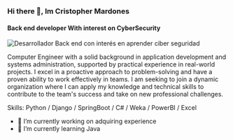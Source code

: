 ### Hi there 👋, Im Cristopher Mardones
#### Back end developer With interest on CyberSecurity
![Desarrollador Back end con interés en aprender ciber seguridad]()


Computer Engineer with a solid background in application development and systems administration, supported by practical experience in real-world projects. I excel in a proactive approach to problem-solving and have a proven ability to work effectively in teams. I am seeking to join a dynamic organization where I can apply my knowledge and technical skills to contribute to the team's success and take on new professional challenges.

Skills: Python / Django / SpringBoot / C# / Weka / PowerBI / Excel 

- 🔭 I’m currently working on adquiring experience
- 🌱 I’m currently learning Java 










